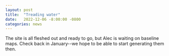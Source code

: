 ```yaml
---
layout: post
title:  "Treading water"
date:   2022-12-06 -8:00:00 -0800
categories: news
---
```

The site is all fleshed out and ready to go, but Alec is waiting on baseline maps.
Check back in January--we hope to be able to start generating them then.

